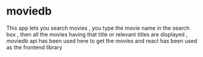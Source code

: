 # moviedb
This app lets you search movies , you type the movie name in the search box , then all the movies having that title or relevant titles
are displayed , moviedb api has been used here to get the movies and react has been used as the frontend library
